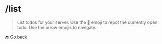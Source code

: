 # /list
> List todos for your server. Use the 🔄 emoji to repot the currently open todo. Use the arrow emojis to navigate.

 [🔙 Go back](../README#commands)